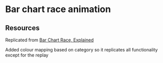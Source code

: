 # Bar chart race animation

## Resources

Replicated from [Bar Chart Race, Explained](https://observablehq.com/@d3/bar-chart-race-explainedb)

Added colour mapping based on category so it replicates all functionality except for the replay
